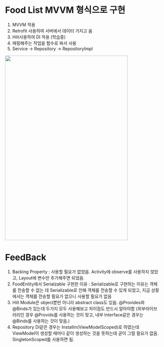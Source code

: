 ﻿# Food List MVVM 형식으로 구현

 1. MVVM 적용
 2. Retrofit 사용하여 서버에서 데이터 가지고 옴
 3. Hilt사용하여 DI 적용 (학습중)
 4. 매핑해주는 작업을 함수로 짜서 사용
 5. Service -> Repository -> RepositoryImpl

<img src="https://github.com/KamaTAEWOO/FoodListMvvmStudy/assets/48404941/8427cf2e-fe62-43aa-9fbf-8f370366644c" width=400 height=600/>

# FeedBack

1. Backing Property : 사용할 필요가 없었음. Activity에 observe를 사용하지 않았고, Layout에 변수만 추가해주면 되었음.
2. FoodEntity에서 Serialzable 구현한 이유 : Serializable로 구현하는 이유는 객체를 전송할 수 없는 데 Serializable로 인해 객체를 전송할 수 있게 되었고, 지금 상황에서는 객체를 전송할 필요가 없으니 사용할 필요가 없음
3. Hilt Module은 object뿐만 아니라 abstract class도 있음. @Provides와 @Binds가 있는데 두가지 모두 사용해보고 차이점도 반드시 알아야함 (외부라이브러리인 경우 @Provids를 사용하는 것이 맞고, 내부 Interface같은 경우는 @Binds를 사용하는 것이 맞음.)
4. Repository DI같은 경우는 Installin(ViewModelScoped)로 하였는데 ViewModel이 생성할 때마다 같이 생성하는 것을 뜻하는데 굳이 그럴 필요가 없음. SingletonScoped를 사용하면 됨.
